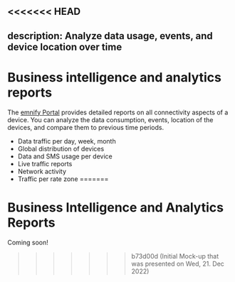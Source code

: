 <<<<<<< HEAD
---

description: Analyze data usage, events, and device location over time
---
# Business intelligence and analytics reports

The [emnify Portal](https://portal.emnify.com) provides detailed reports on all connectivity aspects of a device.
You can analyze the data consumption, events, location of the devices, and compare them to previous time periods.

- Data traffic per day, week, month
- Global distribution of devices
- Data and SMS usage per device
- Live traffic reports
- Network activity
- Traffic per rate zone
=======
# Business Intelligence and Analytics Reports

Coming soon!
>>>>>>> b73d00d (Initial Mock-up that was presented on Wed, 21. Dec 2022)
